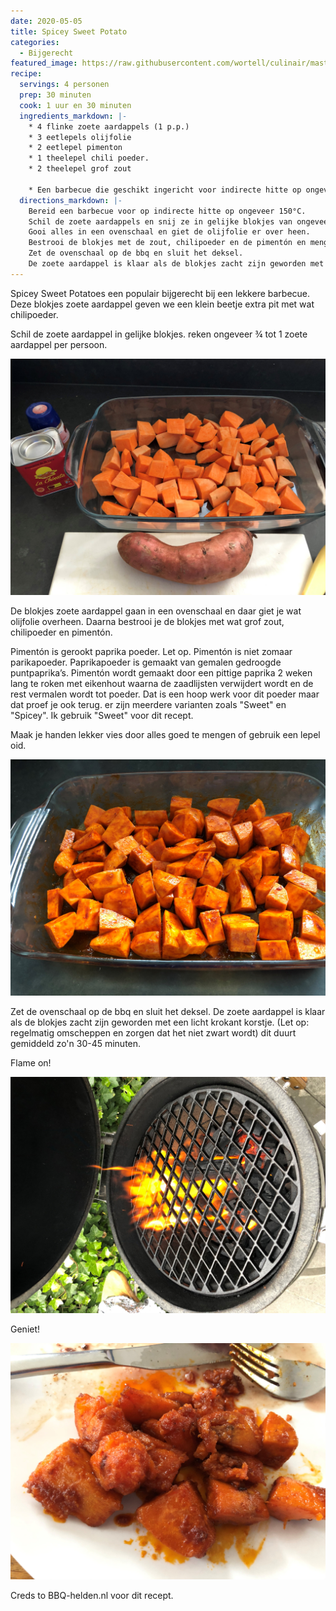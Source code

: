 ```yaml
---
date: 2020-05-05
title: Spicey Sweet Potato
categories:
  - Bijgerecht
featured_image: https://raw.githubusercontent.com/wortell/culinair/master/fotos/SpiceySweetPotato/1.jpg
recipe:
  servings: 4 personen
  prep: 30 minuten
  cook: 1 uur en 30 minuten
  ingredients_markdown: |-
    * 4 flinke zoete aardappels (1 p.p.)
    * 3 eetlepels olijfolie
    * 2 eetlepel pimenton
    * 1 theelepel chili poeder.
    * 2 theelepel grof zout

    * Een barbecue die geschikt ingericht voor indirecte hitte op ongeveer 150 graden. 
  directions_markdown: |-
    Bereid een barbecue voor op indirecte hitte op ongeveer 150°C.
    Schil de zoete aardappels en snij ze in gelijke blokjes van ongeveer 2 tot 3 cm.
    Gooi alles in een ovenschaal en giet de olijfolie er over heen.
    Bestrooi de blokjes met de zout, chilipoeder en de pimentón en meng alles goed door elkaar.
    Zet de ovenschaal op de bbq en sluit het deksel.
    De zoete aardappel is klaar als de blokjes zacht zijn geworden met een licht krokant korstje. 
---
```

Spicey Sweet Potatoes een populair bijgerecht bij een lekkere barbecue. Deze blokjes zoete aardappel geven we een klein beetje extra pit met wat chilipoeder.

Schil de zoete aardappel in gelijke blokjes. reken ongeveer ¾ tot 1 zoete aardappel per persoon.

![Prep](https://raw.githubusercontent.com/wortell/culinair/master/fotos/SpiceySweetPotato/1.jpg)

De blokjes zoete aardappel gaan in een ovenschaal en daar giet je wat olijfolie overheen.
Daarna bestrooi je de blokjes met wat grof zout, chilipoeder en pimentón. 

Pimentón is gerookt paprika poeder. Let op. Pimentón is niet zomaar parikapoeder. Paprikapoeder is gemaakt van gemalen gedroogde puntpaprika’s.
Pimentón wordt gemaakt door een pittige paprika 2 weken lang te roken met eikenhout waarna de zaadlijsten verwijdert wordt en de rest vermalen wordt tot poeder. Dat is een hoop werk voor dit poeder maar dat proef je ook terug. er zijn meerdere varianten zoals "Sweet" en "Spicey". Ik gebruik "Sweet" voor dit recept.

Maak je handen lekker vies door alles goed te mengen of gebruik een lepel oid.

![mixedup](https://raw.githubusercontent.com/wortell/culinair/master/fotos/SpiceySweetPotato/2.jpg)


Zet de ovenschaal op de bbq en sluit het deksel.
De zoete aardappel is klaar als de blokjes zacht zijn geworden met een licht krokant korstje. (Let op: regelmatig omscheppen en zorgen dat het niet zwart wordt)
dit duurt gemiddeld zo'n 30-45 minuten.

Flame on!

![Vlam](https://raw.githubusercontent.com/wortell/culinair/master/fotos/SpiceySweetPotato/3.jpg)

Geniet!

![MMMM](https://raw.githubusercontent.com/wortell/culinair/master/fotos/SpiceySweetPotato/4.jpg)

Creds to BBQ-helden.nl voor dit recept.